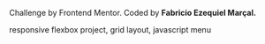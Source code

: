 Challenge by Frontend Mentor. Coded by **Fabricio Ezequiel Marçal.**

responsive flexbox project, grid layout, javascript menu